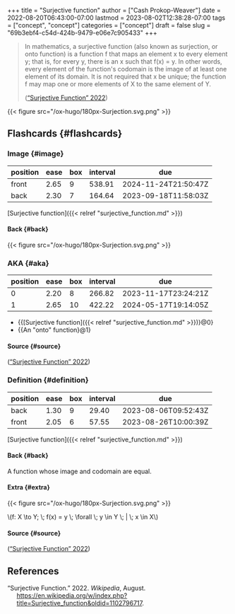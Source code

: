 +++
title = "Surjective function"
author = ["Cash Prokop-Weaver"]
date = 2022-08-20T06:43:00-07:00
lastmod = 2023-08-02T12:38:28-07:00
tags = ["concept", "concept"]
categories = ["concept"]
draft = false
slug = "69b3ebf4-c54d-424b-9479-e06e7c905433"
+++

> In mathematics, a surjective function (also known as surjection, or onto function) is a function f that maps an element x to every element y; that is, for every y, there is an x such that f(x) = y. In other words, every element of the function's codomain is the image of at least one element of its domain. It is not required that x be unique; the function f may map one or more elements of X to the same element of Y.
>
> (<a href="#citeproc_bib_item_1">“Surjective Function” 2022</a>)

{{< figure src="/ox-hugo/180px-Surjection.svg.png" >}}


## Flashcards {#flashcards}


### Image {#image}

| position | ease | box | interval | due                  |
|----------|------|-----|----------|----------------------|
| front    | 2.65 | 9   | 538.91   | 2024-11-24T21:50:47Z |
| back     | 2.30 | 7   | 164.64   | 2023-09-18T11:58:03Z |

[Surjective function]({{< relref "surjective_function.md" >}})


#### Back {#back}

{{< figure src="/ox-hugo/180px-Surjection.svg.png" >}}


### AKA {#aka}

| position | ease | box | interval | due                  |
|----------|------|-----|----------|----------------------|
| 0        | 2.20 | 8   | 266.82   | 2023-11-17T23:24:21Z |
| 1        | 2.65 | 10  | 422.22   | 2024-05-17T19:14:05Z |

-   {{[Surjective function]({{< relref "surjective_function.md" >}})}@0}
-   {{An "onto" function}@1}


#### Source {#source}

(<a href="#citeproc_bib_item_1">“Surjective Function” 2022</a>)


### Definition {#definition}

| position | ease | box | interval | due                  |
|----------|------|-----|----------|----------------------|
| back     | 1.30 | 9   | 29.40    | 2023-08-06T09:52:43Z |
| front    | 2.05 | 6   | 57.55    | 2023-08-26T10:00:39Z |

[Surjective function]({{< relref "surjective_function.md" >}})


#### Back {#back}

A function whose image and codomain are equal.


#### Extra {#extra}

{{< figure src="/ox-hugo/180px-Surjection.svg.png" >}}

\\(f: X \to Y; \\; f(x) = y \\; \forall \\; y \in Y \\; | \\; x \in X\\)


#### Source {#source}

(<a href="#citeproc_bib_item_1">“Surjective Function” 2022</a>)

## References

<style>.csl-entry{text-indent: -1.5em; margin-left: 1.5em;}</style><div class="csl-bib-body">
  <div class="csl-entry"><a id="citeproc_bib_item_1"></a>“Surjective Function.” 2022. <i>Wikipedia</i>, August. <a href="https://en.wikipedia.org/w/index.php?title=Surjective_function&oldid=1102796717">https://en.wikipedia.org/w/index.php?title=Surjective_function&#38;oldid=1102796717</a>.</div>
</div>

